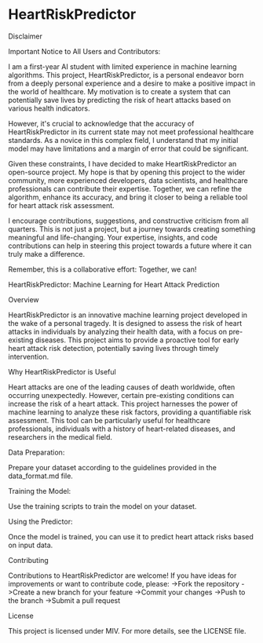 # HeartRiskPredictor

Disclaimer

Important Notice to All Users and Contributors:

I am a first-year AI student with limited experience in machine learning algorithms. This project, HeartRiskPredictor, is a personal endeavor born from a deeply personal experience and a desire to make a positive impact in the world of healthcare. My motivation is to create a system that can potentially save lives by predicting the risk of heart attacks based on various health indicators.

However, it's crucial to acknowledge that the accuracy of HeartRiskPredictor in its current state may not meet professional healthcare standards. As a novice in this complex field, I understand that my initial model may have limitations and a margin of error that could be significant.

Given these constraints, I have decided to make HeartRiskPredictor an open-source project. My hope is that by opening this project to the wider community, more experienced developers, data scientists, and healthcare professionals can contribute their expertise. Together, we can refine the algorithm, enhance its accuracy, and bring it closer to being a reliable tool for heart attack risk assessment.

I encourage contributions, suggestions, and constructive criticism from all quarters. This is not just a project, but a journey towards creating something meaningful and life-changing. Your expertise, insights, and code contributions can help in steering this project towards a future where it can truly make a difference.

Remember, this is a collaborative effort: Together, we can!


HeartRiskPredictor: Machine Learning for Heart Attack Prediction

Overview

HeartRiskPredictor is an innovative machine learning project developed in the wake of a personal tragedy. It is designed to assess the risk of heart attacks in individuals by analyzing their health data, with a focus on pre-existing diseases. This project aims to provide a proactive tool for early heart attack risk detection, potentially saving lives through timely intervention.

Why HeartRiskPredictor is Useful

Heart attacks are one of the leading causes of death worldwide, often occurring unexpectedly. However, certain pre-existing conditions can increase the risk of a heart attack. This project harnesses the power of machine learning to analyze these risk factors, providing a quantifiable risk assessment. This tool can be particularly useful for healthcare professionals, individuals with a history of heart-related diseases, and researchers in the medical field.

Data Preparation:

Prepare your dataset according to the guidelines provided in the data_format.md file.

Training the Model:

Use the training scripts to train the model on your dataset.

Using the Predictor:

Once the model is trained, you can use it to predict heart attack risks based on input data.

Contributing

Contributions to HeartRiskPredictor are welcome! If you have ideas for improvements or want to contribute code, please:
->Fork the repository
->Create a new branch for your feature
->Commit your changes
->Push to the branch
->Submit a pull request

License

This project is licensed under MIV. For more details, see the LICENSE file.



